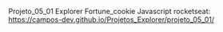Projeto_05_01 Explorer Fortune_cookie Javascript rocketseat: https://campos-dev.github.io/Projetos_Explorer/projeto_05_01/
